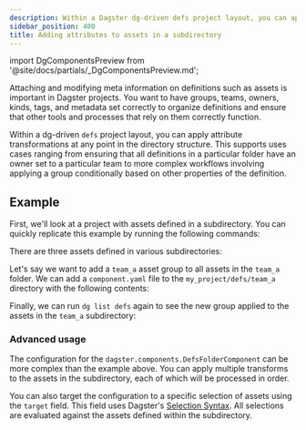 ```yaml
---
description: Within a Dagster dg-driven defs project layout, you can apply attribute transformations at any point in the directory structure.
sidebar_position: 400
title: Adding attributes to assets in a subdirectory
---
```


import DgComponentsPreview from '@site/docs/partials/\_DgComponentsPreview.md';

<DgComponentsPreview />

Attaching and modifying meta information on definitions such as assets is important in Dagster projects. You want to have groups, teams, owners, kinds, tags, and metadata set correctly to organize definitions and ensure that other tools and processes that rely on them correctly function.

Within a dg-driven `defs` project layout, you can apply attribute transformations at any point in the directory structure. This supports uses cases ranging from ensuring that all definitions in a particular folder have an owner set to a particular team to more complex workflows involving applying a group conditionally based on other properties of the definition.

## Example

First, we'll look at a project with assets defined in a subdirectory. You can quickly replicate this example by running the following commands:

<CliInvocationExample path="docs_snippets/docs_snippets/guides/components/adding-attributes-to-assets/1-scaffold-project.txt" />

There are three assets defined in various subdirectories:

<CliInvocationExample path="docs_snippets/docs_snippets/guides/components/adding-attributes-to-assets/3-list-defs.txt" />

<CliInvocationExample path="docs_snippets/docs_snippets/guides/components/adding-attributes-to-assets/2-tree.txt" />

Let's say we want to add a `team_a` asset group to all assets in the `team_a` folder. We can add a `component.yaml` file to the `my_project/defs/team_a` directory with the following contents:

<CodeExample
  path="docs_snippets/docs_snippets/guides/components/adding-attributes-to-assets/component.yaml"
  language="yaml"
/>

<CliInvocationExample path="docs_snippets/docs_snippets/guides/components/adding-attributes-to-assets/4-tree.txt" />

Finally, we can run `dg list defs` again to see the new group applied to the assets in the `team_a` subdirectory:

<CliInvocationExample path="docs_snippets/docs_snippets/guides/components/adding-attributes-to-assets/5-list-defs.txt" />

### Advanced usage

The configuration for the `dagster.components.DefsFolderComponent` can be more complex than the example above. You can apply multiple transforms to the assets in the subdirectory, each of which will be processed in order.

You can also target the configuration to a specific selection of assets using the `target` field. This field uses Dagster's [Selection Syntax](/guides/build/assets/asset-selection-syntax/reference). All selections are evaluated against the assets defined within the subdirectory.
